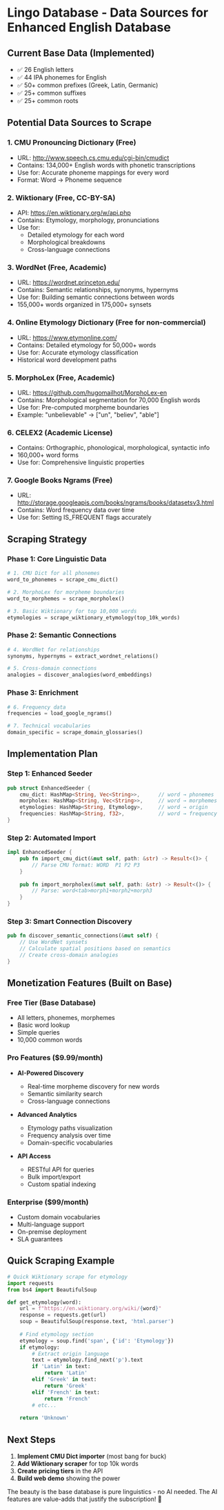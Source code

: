 # Lingo Database - Data Sources for Enhanced English Database

## Current Base Data (Implemented)
- ✅ 26 English letters
- ✅ 44 IPA phonemes for English
- ✅ 50+ common prefixes (Greek, Latin, Germanic)
- ✅ 25+ common suffixes
- ✅ 25+ common roots

## Potential Data Sources to Scrape

### 1. **CMU Pronouncing Dictionary** (Free)
- URL: http://www.speech.cs.cmu.edu/cgi-bin/cmudict
- Contains: 134,000+ English words with phonetic transcriptions
- Use for: Accurate phoneme mappings for every word
- Format: Word → Phoneme sequence

### 2. **Wiktionary** (Free, CC-BY-SA)
- API: https://en.wiktionary.org/w/api.php
- Contains: Etymology, morphology, pronunciations
- Use for: 
  - Detailed etymology for each word
  - Morphological breakdowns
  - Cross-language connections
  
### 3. **WordNet** (Free, Academic)
- URL: https://wordnet.princeton.edu/
- Contains: Semantic relationships, synonyms, hypernyms
- Use for: Building semantic connections between words
- 155,000+ words organized in 175,000+ synsets

### 4. **Online Etymology Dictionary** (Free for non-commercial)
- URL: https://www.etymonline.com/
- Contains: Detailed etymology for 50,000+ words
- Use for: Accurate etymology classification
- Historical word development paths

### 5. **MorphoLex** (Free, Academic)
- URL: https://github.com/hugomailhot/MorphoLex-en
- Contains: Morphological segmentation for 70,000 English words
- Use for: Pre-computed morpheme boundaries
- Example: "unbelievable" → ["un", "believ", "able"]

### 6. **CELEX2** (Academic License)
- Contains: Orthographic, phonological, morphological, syntactic info
- 160,000+ word forms
- Use for: Comprehensive linguistic properties

### 7. **Google Books Ngrams** (Free)
- URL: http://storage.googleapis.com/books/ngrams/books/datasetsv3.html
- Contains: Word frequency data over time
- Use for: Setting IS_FREQUENT flags accurately

## Scraping Strategy

### Phase 1: Core Linguistic Data
```python
# 1. CMU Dict for all phonemes
word_to_phonemes = scrape_cmu_dict()

# 2. MorphoLex for morpheme boundaries  
word_to_morphemes = scrape_morpholex()

# 3. Basic Wiktionary for top 10,000 words
etymologies = scrape_wiktionary_etymology(top_10k_words)
```

### Phase 2: Semantic Connections
```python
# 4. WordNet for relationships
synonyms, hypernyms = extract_wordnet_relations()

# 5. Cross-domain connections
analogies = discover_analogies(word_embeddings)
```

### Phase 3: Enrichment
```python
# 6. Frequency data
frequencies = load_google_ngrams()

# 7. Technical vocabularies
domain_specific = scrape_domain_glossaries()
```

## Implementation Plan

### Step 1: Enhanced Seeder
```rust
pub struct EnhancedSeeder {
    cmu_dict: HashMap<String, Vec<String>>,      // word → phonemes
    morpholex: HashMap<String, Vec<String>>,     // word → morphemes
    etymologies: HashMap<String, Etymology>,     // word → origin
    frequencies: HashMap<String, f32>,           // word → frequency
}
```

### Step 2: Automated Import
```rust
impl EnhancedSeeder {
    pub fn import_cmu_dict(&mut self, path: &str) -> Result<()> {
        // Parse CMU format: WORD  P1 P2 P3
    }
    
    pub fn import_morpholex(&mut self, path: &str) -> Result<()> {
        // Parse: word<tab>morph1+morph2+morph3
    }
}
```

### Step 3: Smart Connection Discovery
```rust
pub fn discover_semantic_connections(&mut self) {
    // Use WordNet synsets
    // Calculate spatial positions based on semantics
    // Create cross-domain analogies
}
```

## Monetization Features (Built on Base)

### Free Tier (Base Database)
- All letters, phonemes, morphemes
- Basic word lookup
- Simple queries
- 10,000 common words

### Pro Features ($9.99/month)
- **AI-Powered Discovery**
  - Real-time morpheme discovery for new words
  - Semantic similarity search
  - Cross-language connections
  
- **Advanced Analytics**
  - Etymology paths visualization
  - Frequency analysis over time
  - Domain-specific vocabularies
  
- **API Access**
  - RESTful API for queries
  - Bulk import/export
  - Custom spatial indexing

### Enterprise ($99/month)
- Custom domain vocabularies
- Multi-language support
- On-premise deployment
- SLA guarantees

## Quick Scraping Example

```python
# Quick Wiktionary scrape for etymology
import requests
from bs4 import BeautifulSoup

def get_etymology(word):
    url = f"https://en.wiktionary.org/wiki/{word}"
    response = requests.get(url)
    soup = BeautifulSoup(response.text, 'html.parser')
    
    # Find etymology section
    etymology = soup.find('span', {'id': 'Etymology'})
    if etymology:
        # Extract origin language
        text = etymology.find_next('p').text
        if 'Latin' in text:
            return 'Latin'
        elif 'Greek' in text:
            return 'Greek'
        elif 'French' in text:
            return 'French'
        # etc...
    
    return 'Unknown'
```

## Next Steps

1. **Implement CMU Dict importer** (most bang for buck)
2. **Add Wiktionary scraper** for top 10k words  
3. **Create pricing tiers** in the API
4. **Build web demo** showing the power

The beauty is the base database is pure linguistics - no AI needed. The AI features are value-adds that justify the subscription! 🚀
